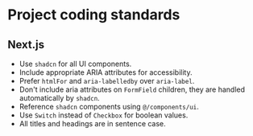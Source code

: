 # Project coding standards

## Next.js

- Use `shadcn` for all UI components.
- Include appropriate ARIA attributes for accessibility.
- Prefer `htmlFor` and `aria-labelledby` over `aria-label`.
- Don't include aria attributes on `FormField` children, they are handled automatically by `shadcn`.
- Reference `shadcn` components using `@/components/ui`.
- Use `Switch` instead of `Checkbox` for boolean values.
- All titles and headings are in sentence case.
